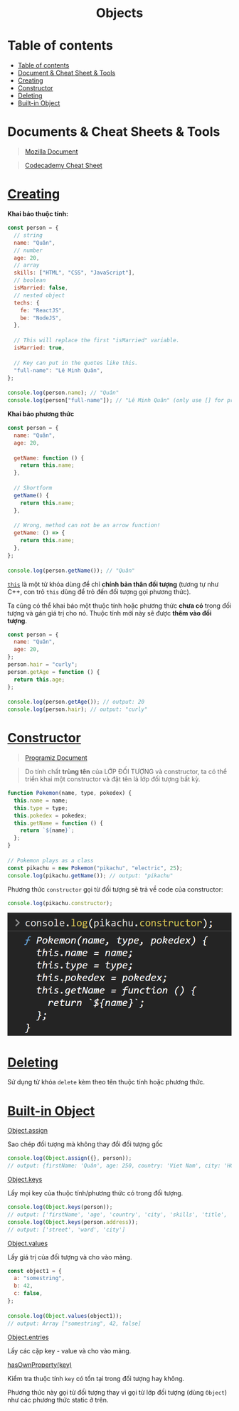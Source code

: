 <link rel='stylesheet' href='../../main.css'>

<div class="title">
    <center><h1 class="bigtitle">Objects</h1></center>
</div>

# Table of contents

- [Table of contents](#table-of-contents)
- [Document & Cheat Sheet & Tools](#document--cheat-sheet--tools)
- [Creating](#creating)
- [Constructor](#constructor)
- [Deleting](#deleting)
- [Built-in Object](#built-in-object)

# Documents & Cheat Sheets & Tools

> [Mozilla Document](https://developer.mozilla.org/en-US/docs/Web/JavaScript/Guide/Working_with_Objects)

> [Codecademy Cheat Sheet](https://www.codecademy.com/learn/introduction-to-javascript/modules/learn-javascript-objects/cheatsheet)

# [Creating](https://developer.mozilla.org/en-US/docs/Web/JavaScript/Guide/Working_with_Objects#creating_new_objects)

**Khai báo thuộc tính:**

```js
const person = {
  // string
  name: "Quân",
  // number
  age: 20,
  // array
  skills: ["HTML", "CSS", "JavaScript"],
  // boolean
  isMarried: false,
  // nested object
  techs: {
    fe: "ReactJS",
    be: "NodeJS",
  },

  // This will replace the first "isMarried" variable.
  isMarried: true,

  // Key can put in the quotes like this.
  "full-name": "Lê Minh Quân",
};

console.log(person.name); // "Quân"
console.log(person["full-name"]); // "Lê Minh Quân" (only use [] for property).
```

**Khai báo phương thức**

```js
const person = {
  name: "Quân",
  age: 20,

  getName: function () {
    return this.name;
  },

  // Shortform
  getName() {
    return this.name;
  },

  // Wrong, method can not be an arrow function!
  getName: () => {
    return this.name;
  },
};

console.log(person.getName()); // "Quân"
```

[`this`](https://www.w3schools.com/js/js_this.asp) là một từ khóa dùng để chỉ **chính bản thân đối tượng** (tương tự như C++, con trỏ `this` dùng để trỏ đến đối tượng gọi phương thức).

Ta cũng có thể khai báo một thuộc tính hoặc phương thức **chưa có** trong đối tượng và gán giá trị cho nó. Thuộc tính mới này sẽ được **thêm vào đối tượng**.

```js
const person = {
  name: "Quân",
  age: 20,
};
person.hair = "curly";
person.getAge = function () {
  return this.age;
};

console.log(person.getAge()); // output: 20
console.log(person.hair); // output: "curly"
```

# [Constructor](https://developer.mozilla.org/en-US/docs/Web/JavaScript/Guide/Working_with_Objects#using_a_constructor_function)

> [Programiz Document](https://www.programiz.com/javascript/constructor-function)

> Do tính chất **trùng tên** của LỚP ĐỐI TƯỢNG và constructor, ta có thể triển khai một constructor và đặt tên là lớp đối tượng bất kỳ.

```js
function Pokemon(name, type, pokedex) {
  this.name = name;
  this.type = type;
  this.pokedex = pokedex;
  this.getName = function () {
    return `${name}`;
  };
}

// Pokemon plays as a class
const pikachu = new Pokemon("pikachu", "electric", 25);
console.log(pikachu.getName()); // output: "pikachu"
```

Phương thức `constructor` gọi từ đối tượng sẽ trả về code của constructor:

```js
console.log(pikachu.constructor);
```

<img src ="object1.png">

# [Deleting](https://developer.mozilla.org/en-US/docs/Web/JavaScript/Guide/Working_with_Objects#deleting_properties)

Sử dụng từ khóa `delete` kèm theo tên thuộc tính hoặc phương thức.

# [Built-in Object](https://dev.to/vincenius/javascript-object-functions-cheat-sheet-48nn)

[Object.assign](https://developer.mozilla.org/en-US/docs/Web/JavaScript/Reference/Global_Objects/Object/assign)

Sao chép đối tượng mà không thay đổi đối tượng gốc

```js
console.log(Object.assign({}, person));
// output: {firstName: 'Quân', age: 250, country: 'Viet Nam', city: 'HCM', skills: Array(3), …}
```

[Object.keys](https://developer.mozilla.org/en-US/docs/Web/JavaScript/Reference/Global_Objects/Object/keys)

Lấy mọi key của thuộc tính/phương thức có trong đối tượng.

```js
console.log(Object.keys(person));
// output: ['firstName', 'age', 'country', 'city', 'skills', 'title', 'address', 'getPersonInfo']
console.log(Object.keys(person.address));
// output: ['street', 'ward', 'city']
```

[Object.values](https://developer.mozilla.org/en-US/docs/Web/JavaScript/Reference/Global_Objects/Object/values)

Lấy giá trị của đối tượng và cho vào mảng.

```js
const object1 = {
  a: "somestring",
  b: 42,
  c: false,
};

console.log(Object.values(object1));
// output: Array ["somestring", 42, false]
```

[Object.entries](https://developer.mozilla.org/en-US/docs/Web/JavaScript/Reference/Global_Objects/Object/entries)

Lấy các cặp key - value và cho vào mảng.

[hasOwnProperty(key)](https://developer.mozilla.org/en-US/docs/Web/JavaScript/Reference/Global_Objects/Object/hasOwnProperty)

Kiểm tra thuộc tính `key` có tồn tại trong đối tượng hay không.

Phương thức này gọi từ đối tượng thay vì gọi từ lớp đối tượng (dùng `Object`) như các phương thức static ở trên.

